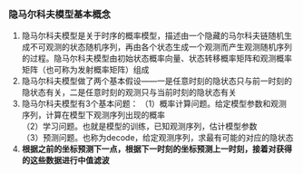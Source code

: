 ### 隐马尔科夫模型基本概念
1. 隐马尔科夫模型是关于时序的概率模型，描述由一个隐藏的马尔科夫链随机生成不可观测的状态随机序列，再由各个状态生成一个观测而产生观测随机序列的过程。隐马尔科夫模型由初始状态概率向量、状态转移概率矩阵和观测概率矩阵（也可称为发射概率矩阵）组成
2. 隐马尔科夫模型做了两个基本假设——一是任意时刻的隐状态只与前一时刻的隐状态有关，二是任意时刻的观测只与当前时刻的隐状态有关
3. 隐马尔科夫模型有3个基本问题：
（1）概率计算问题。给定模型参数和观测序列，计算在模型下观测序列出现的概率  
（2）学习问题。也就是模型的训练，已知观测序列，估计模型参数  
（3）预测问题。也称为decode，给定观测序列，求最有可能的对应的隐状态
4. **根据之前的坐标预测下一点，根据下一时刻的坐标预测上一时刻，接着对获得的这些数据进行中值滤波**

